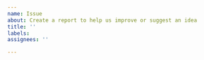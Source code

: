 ```yaml
---
name: Issue
about: Create a report to help us improve or suggest an idea
title: ''
labels:
assignees: ''

---
```


<!-- If you have issues building the template project, check if CI is having the
same issue at https://github.com/esp-rs/esp-idf-template/actions. If CI is green,
there might be an issue with your environment, please check that the prerequistes
(https://github.com/esp-rs/esp-idf-template#prerequisites) are properly installed
and have a look at our troubleshooting section
(https://esp-rs.github.io/book/installation/troubleshooting.html).

If you are still encountering the issue, feel free to ask for help in our
matrix channel (https://matrix.to/#/#esp-rs:matrix.org) or open the issue-->
